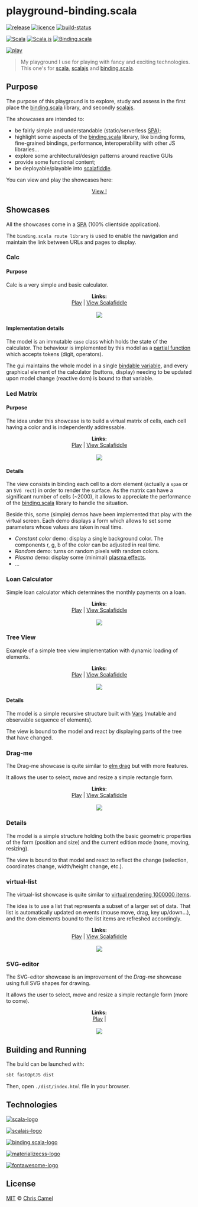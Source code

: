 playground-binding.scala
========================
[![release](https://img.shields.io/github/release/ccamel/playground-binding.scala.svg?style=flat)](https://github.com/ccamel/playground-binding.scala/releases/tag/v0.1) [![licence](https://img.shields.io/badge/licence-MIT-lightgrey.svg?style=flat)](https://tldrlegal.com/license/mit-license) [![build-status](https://travis-ci.org/ccamel/playground-binding.scala.svg?branch=master)](https://travis-ci.org/ccamel/playground-binding.scala)

[![Scala](https://img.shields.io/badge/scala-2.12.4-blue.svg?style=flat)](https://www.scala-lang.org/) [![Scala.js](https://img.shields.io/badge/scala.js-0.6.22-blue.svg?style=flat)](https://www.scala-js.org) [![Binding.scala](https://img.shields.io/badge/binding.scala-11.0.1-blue.svg?style=flat)](https://github.com/ThoughtWorksInc/Binding.scala)

[![play](https://img.shields.io/badge/%F0%9F%8E%BE-Play%20with%20demo-7799cc.svg?style=flat)](https://ccamel.github.io/playground-binding.scala/index.html)

> My playground I use for playing with fancy and exciting technologies. This one's for [scala], [scalajs] and [binding.scala].

## Purpose

The purpose of this playground is to explore, study and assess in the first place the [binding.scala] library, and secondly [scalajs].

The showcases are intended to:

- be fairly simple and understandable (static/serverless [SPA]); 
- highlight some aspects of the [binding.scala] library, like binding forms, fine-grained bindings, performance, interoperability with other JS libraries... 
- explore some architectural/design patterns around reactive GUIs
- provide some functional content;
- be deployable/playable into [scalafiddle].

You can view and play the showcases here:

<p align="center">
<a href="https://ccamel.github.io/playground-binding.scala/index.html">View !</a>
</p>

## Showcases

All the showcases come in a [SPA] (100% clientside application).

The `binding.scala route library` is used to enable the navigation and maintain the link between URLs and pages to display.

### Calc

#### Purpose

Calc is a very simple and basic calculator.

<p align="center">
  <b>Links:</b><br>
  <a href="https://ccamel.github.io/playground-binding.scala/index.html#playground-binding.scala/calc">Play</a>  |
  <a href="https://scalafiddle.io/sf/hbwbCOe/0">View Scalafiddle</a>
  <br><br>
  <kbd><img src="doc/assets/showcase-calc.png"></kbd>
</p>

#### Implementation details

The model is an immutable `case` class which holds the state of the calculator. The behaviour is implemented by this model 
as a [partial function](https://www.scala-lang.org/api/current/scala/PartialFunction.html) which accepts tokens (digit, operators).    

The gui maintains the whole model in a single [bindable variable](https://static.javadoc.io/com.thoughtworks.binding/unidoc_2.11/11.0.0-M1/index.html#com.thoughtworks.binding.Binding$$Var),
and every graphical element of the calculator (buttons, display) needing to be updated upon model change (reactive dom) is bound to that variable.  

### Led Matrix

#### Purpose

The idea under this showcase is to build a virtual matrix of cells, each cell having a color and is independently addressable.

<p align="center">
  <b>Links:</b><br>
  <a href="https://ccamel.github.io/playground-binding.scala/index.html#playground-binding.scala/led-matrix">Play</a>  |
  <a href="https://scalafiddle.io/sf/nXYqFFS/6">View Scalafiddle</a>
  <br><br>
  <kbd><img src="doc/assets/showcase-led-matrix.png"></kbd>
</p>

#### Details

The view consists in binding each cell to a dom element (actually a `span` or an `SVG rect`) in order to render the surface. As the matrix can have a significant number of cells (~2000),
it allows to appreciate the performance of the [binding.scala] library to handle the situation.  

Beside this, some (simple) demos have been implemented that play with the virtual screen. Each demo displays a form which allows to set some parameters whose values are taken in real time.

- _Constant color_ demo:  display a single background color. The components r, g, b of the color can be adjusted in real time.
- _Random_ demo: turns on random pixels with random colors.
- _Plasma_ demo: display some (minimal) [plasma effects](https://en.wikipedia.org/wiki/Plasma_effect).
- ...

### Loan Calculator

Simple loan calculator which determines the monthly payments on a loan.

<p align="center">
  <b>Links:</b><br>
  <a href="https://ccamel.github.io/playground-binding.scala/index.html#playground-binding.scala/loan-calculator">Play</a>  |
  <a href="https://scalafiddle.io/sf/1RxSQj6/1">View Scalafiddle</a>
  <br><br>
  <kbd><img src="doc/assets/showcase-loan-calculator.png"></kbd>
</p>

### Tree View

Example of a simple tree view implementation with dynamic loading of elements.  

<p align="center">
  <b>Links:</b><br>
  <a href="https://ccamel.github.io/playground-binding.scala/index.html#playground-binding.scala/tree-view">Play</a>  |
  <a href="https://scalafiddle.io/sf/KEznYyM/2">View Scalafiddle</a>
  <br><br>
  <kbd><img src="doc/assets/showcase-tree-view.png"></kbd>
</p>

#### Details

The model is a simple recursive structure built with [Vars](https://static.javadoc.io/com.thoughtworks.binding/unidoc_2.11/11.0.0-M2/index.html#com.thoughtworks.binding.Binding$$Vars) (mutable and observable sequence of elements).

The view is bound to the model and react by displaying parts of the tree that have changed.

### Drag-me
 
The Drag-me showcase is quite similar to [elm drag](http://elm-lang.org/examples/drag) but with more features.

It allows the user to select, move and resize a simple rectangle form.

<p align="center">
  <b>Links:</b><br>
  <a href="https://ccamel.github.io/playground-binding.scala/index.html#playground-binding.scala/drag-me">Play</a>  |
  <a href="https://scalafiddle.io/sf/obKiF28/8">View Scalafiddle</a>
  <br><br>
  <kbd><img src="doc/assets/showcase-drag-me.png"></kbd>
</p>

### Details

The model is a simple structure holding both the basic geometric properties of the form (position and size) and the current edition mode
(none, moving, resizing).

The view is bound to that model and react to reflect the change (selection, coordinates change, width/height change, etc.).

### virtual-list
 
The virtual-list showcase is quite similar to [virtual rendering 1000000 items](http://www.lab4games.net/zz85/blog/2012/06/23/virtual-rendering-1000000-items-efficiently/).

The idea is to use a list that represents a subset of a larger set of data. That list is automatically updated on events (mouse move, drag, key up/down...), and the dom 
elements bound to the list items are refreshed accordingly.

<p align="center">
  <b>Links:</b><br>
  <a href="https://ccamel.github.io/playground-binding.scala/index.html#playground-binding.scala/virtual-list">Play</a>  |
  <a href="https://scalafiddle.io/sf/JuZsaoP/0">View Scalafiddle</a>
  <br><br>
  <kbd><img src="doc/assets/showcase-virtual-list.png"></kbd>
</p> 
 
### SVG-editor
 
The SVG-editor showcase is an improvement of the *Drag-me* showcase using full SVG shapes for drawing.  

It allows the user to select, move and resize a simple rectangle form (more to come).

<p align="center">
  <b>Links:</b><br>
  <a href="https://ccamel.github.io/playground-binding.scala/index.html#playground-binding.scala/svg-editor">Play</a>  |
  <br><br>
  <kbd><img src="doc/assets/showcase-svg-editor.png"></kbd>
</p>
 
 
## Building and Running

The build can be launched with:

```bash
sbt fastOptJS dist
```

Then, open `./dist/index.html` file in your browser.

## Technologies

[![scala-logo][scala-logo]][scala]

[![scalajs-logo][scalajs-logo]][scalajs]

[![binding.scala-logo][binding.scala-logo]][binding.scala]

[![materializecss-logo][materializecss-logo]][materializecss]

[![fontawesome-logo][fontawesome-logo]][fontawesome]

## License

[MIT] © [Chris Camel]

[scala]: https://www.scala-lang.org/
[scala-logo]: doc/assets/logo-scala.png

[scalajs]: https://www.scala-js.org/
[scalajs-logo]: doc/assets/logo-scalajs.png
[binding.scala]: https://github.com/ThoughtWorksInc/Binding.scala
[binding.scala-logo]: doc/assets/logo-binding.scala.png
[materializecss]: http://materializecss.com/
[materializecss-logo]: doc/assets/logo-materializecss.png
[fontawesome]: http://fontawesome.io/
[fontawesome-logo]: doc/assets/logo-fontawesome.png

[scalafiddle]: https://scalafiddle.io

[SPA]: https://en.wikipedia.org/wiki/Single-page_application

[Chris Camel]: https://github.com/ccamel
[MIT]: https://tldrlegal.com/license/mit-license
